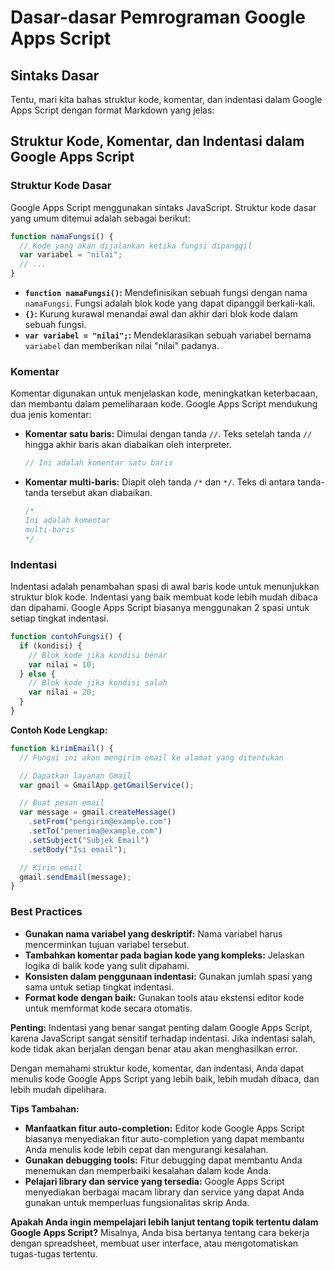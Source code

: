 # Dasar-dasar Pemrograman Google Apps Script
## Sintaks Dasar
Tentu, mari kita bahas struktur kode, komentar, dan indentasi dalam Google Apps Script dengan format Markdown yang jelas:

## Struktur Kode, Komentar, dan Indentasi dalam Google Apps Script

### Struktur Kode Dasar

Google Apps Script menggunakan sintaks JavaScript. Struktur kode dasar yang umum ditemui adalah sebagai berikut:

```javascript
function namaFungsi() {
  // Kode yang akan dijalankan ketika fungsi dipanggil
  var variabel = "nilai";
  // ...
}
```

* **`function namaFungsi()`:** Mendefinisikan sebuah fungsi dengan nama `namaFungsi`. Fungsi adalah blok kode yang dapat dipanggil berkali-kali.
* **`{}`:** Kurung kurawal menandai awal dan akhir dari blok kode dalam sebuah fungsi.
* **`var variabel = "nilai";`:** Mendeklarasikan sebuah variabel bernama `variabel` dan memberikan nilai "nilai" padanya.

### Komentar

Komentar digunakan untuk menjelaskan kode, meningkatkan keterbacaan, dan membantu dalam pemeliharaan kode. Google Apps Script mendukung dua jenis komentar:

* **Komentar satu baris:** Dimulai dengan tanda `//`. Teks setelah tanda `//` hingga akhir baris akan diabaikan oleh interpreter.
  ```javascript
  // Ini adalah komentar satu baris
  ```
* **Komentar multi-baris:** Diapit oleh tanda `/*` dan `*/`. Teks di antara tanda-tanda tersebut akan diabaikan.
  ```javascript
  /*
  Ini adalah komentar
  multi-baris
  */
  ```

### Indentasi

Indentasi adalah penambahan spasi di awal baris kode untuk menunjukkan struktur blok kode. Indentasi yang baik membuat kode lebih mudah dibaca dan dipahami. Google Apps Script biasanya menggunakan 2 spasi untuk setiap tingkat indentasi.

```javascript
function contohFungsi() {
  if (kondisi) {
    // Blok kode jika kondisi benar
    var nilai = 10;
  } else {
    // Blok kode jika kondisi salah
    var nilai = 20;
  }
}
```

**Contoh Kode Lengkap:**

```javascript
function kirimEmail() {
  // Fungsi ini akan mengirim email ke alamat yang ditentukan

  // Dapatkan layanan Gmail
  var gmail = GmailApp.getGmailService();

  // Buat pesan email
  var message = gmail.createMessage()
    .setFrom("pengirim@example.com")
    .setTo("penerima@example.com")
    .setSubject("Subjek Email")
    .setBody("Isi email");

  // Kirim email
  gmail.sendEmail(message);
}
```

### Best Practices

* **Gunakan nama variabel yang deskriptif:** Nama variabel harus mencerminkan tujuan variabel tersebut.
* **Tambahkan komentar pada bagian kode yang kompleks:** Jelaskan logika di balik kode yang sulit dipahami.
* **Konsisten dalam penggunaan indentasi:** Gunakan jumlah spasi yang sama untuk setiap tingkat indentasi.
* **Format kode dengan baik:** Gunakan tools atau ekstensi editor kode untuk memformat kode secara otomatis.

**Penting:** Indentasi yang benar sangat penting dalam Google Apps Script, karena JavaScript sangat sensitif terhadap indentasi. Jika indentasi salah, kode tidak akan berjalan dengan benar atau akan menghasilkan error.

Dengan memahami struktur kode, komentar, dan indentasi, Anda dapat menulis kode Google Apps Script yang lebih baik, lebih mudah dibaca, dan lebih mudah dipelihara.

**Tips Tambahan:**

* **Manfaatkan fitur auto-completion:** Editor kode Google Apps Script biasanya menyediakan fitur auto-completion yang dapat membantu Anda menulis kode lebih cepat dan mengurangi kesalahan.
* **Gunakan debugging tools:** Fitur debugging dapat membantu Anda menemukan dan memperbaiki kesalahan dalam kode Anda.
* **Pelajari library dan service yang tersedia:** Google Apps Script menyediakan berbagai macam library dan service yang dapat Anda gunakan untuk memperluas fungsionalitas skrip Anda.

**Apakah Anda ingin mempelajari lebih lanjut tentang topik tertentu dalam Google Apps Script?** Misalnya, Anda bisa bertanya tentang cara bekerja dengan spreadsheet, membuat user interface, atau mengotomatiskan tugas-tugas tertentu.
